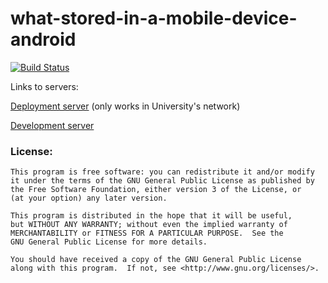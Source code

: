 what-stored-in-a-mobile-device-android
======================================

[![Build Status](http://img.shields.io/travis/TeamWhat/what-stored-in-a-mobile-device-android.svg?style=flat)](https://travis-ci.org/TeamWhat/what-stored-in-a-mobile-device-android)


Links to servers:

[Deployment server](http://pdp.cs.helsinki.fi/) (only works in University's network)

[Development server](http://pickingdigitalpockets.herokuapp.com/)

### License:

    This program is free software: you can redistribute it and/or modify
    it under the terms of the GNU General Public License as published by
    the Free Software Foundation, either version 3 of the License, or
    (at your option) any later version.

    This program is distributed in the hope that it will be useful,
    but WITHOUT ANY WARRANTY; without even the implied warranty of
    MERCHANTABILITY or FITNESS FOR A PARTICULAR PURPOSE.  See the
    GNU General Public License for more details.

    You should have received a copy of the GNU General Public License
    along with this program.  If not, see <http://www.gnu.org/licenses/>.
